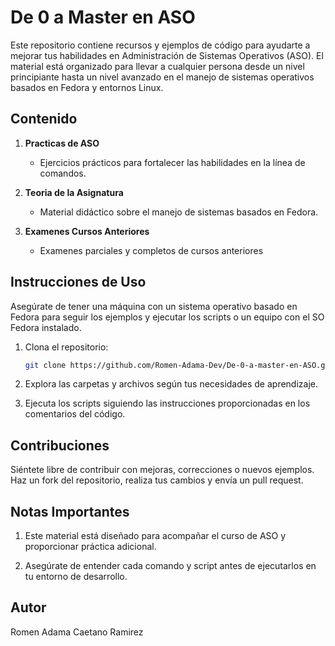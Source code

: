 # De 0 a Master en ASO

Este repositorio contiene recursos y ejemplos de código para ayudarte a mejorar tus habilidades en Administración de Sistemas Operativos (ASO). El material está organizado para llevar a cualquier persona desde un nivel principiante hasta un nivel avanzado en el manejo de sistemas operativos basados en Fedora y entornos Linux.

## Contenido

1. **Practicas de ASO**
   - Ejercicios prácticos para fortalecer las habilidades en la línea de comandos.

2. **Teoria de la Asignatura**
   - Material didáctico sobre el manejo de sistemas basados en Fedora.

3. **Examenes Cursos Anteriores**
   - Examenes parciales y completos de cursos anteriores

## Instrucciones de Uso

Asegúrate de tener una máquina con un sistema operativo basado en Fedora para seguir los ejemplos y ejecutar los scripts o un equipo con el SO Fedora instalado.

1. Clona el repositorio:

   ```bash
   git clone https://github.com/Romen-Adama-Dev/De-0-a-master-en-ASO.git

2. Explora las carpetas y archivos según tus necesidades de aprendizaje.

3. Ejecuta los scripts siguiendo las instrucciones proporcionadas en los comentarios del código.

## Contribuciones

Siéntete libre de contribuir con mejoras, correcciones o nuevos ejemplos. Haz un fork del repositorio, realiza tus cambios y envía un pull request.

## Notas Importantes

1. Este material está diseñado para acompañar el curso de ASO y proporcionar práctica adicional.
    
2. Asegúrate de entender cada comando y script antes de ejecutarlos en tu entorno de desarrollo.

## Autor

Romen Adama Caetano Ramirez

